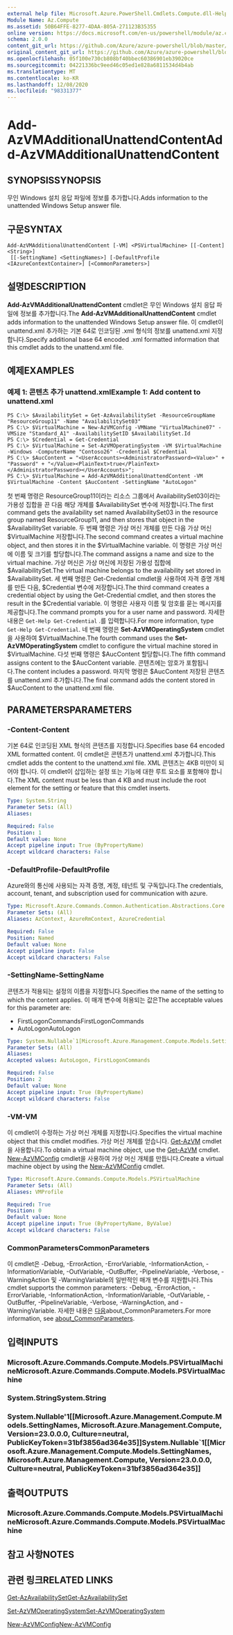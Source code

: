```yaml
---
external help file: Microsoft.Azure.PowerShell.Cmdlets.Compute.dll-Help.xml
Module Name: Az.Compute
ms.assetid: 50B64FFE-8277-4DAA-805A-271123B35355
online version: https://docs.microsoft.com/en-us/powershell/module/az.compute/add-azvmadditionalunattendcontent
schema: 2.0.0
content_git_url: https://github.com/Azure/azure-powershell/blob/master/src/Compute/Compute/help/Add-AzVMAdditionalUnattendContent.md
original_content_git_url: https://github.com/Azure/azure-powershell/blob/master/src/Compute/Compute/help/Add-AzVMAdditionalUnattendContent.md
ms.openlocfilehash: 05f100e730cb808bf40bbec60386901eb39020ce
ms.sourcegitcommit: 04221336bc9eed46c05ed1e828a6811534d4b4ab
ms.translationtype: MT
ms.contentlocale: ko-KR
ms.lasthandoff: 12/08/2020
ms.locfileid: "98331377"
---
```

# <span data-ttu-id="92d6e-101">Add-AzVMAdditionalUnattendContent</span><span class="sxs-lookup"><span data-stu-id="92d6e-101">Add-AzVMAdditionalUnattendContent</span></span>

## <span data-ttu-id="92d6e-102">SYNOPSIS</span><span class="sxs-lookup"><span data-stu-id="92d6e-102">SYNOPSIS</span></span>
<span data-ttu-id="92d6e-103">무인 Windows 설치 응답 파일에 정보를 추가합니다.</span><span class="sxs-lookup"><span data-stu-id="92d6e-103">Adds information to the unattended Windows Setup answer file.</span></span>

## <span data-ttu-id="92d6e-104">구문</span><span class="sxs-lookup"><span data-stu-id="92d6e-104">SYNTAX</span></span>

```
Add-AzVMAdditionalUnattendContent [-VM] <PSVirtualMachine> [[-Content] <String>]
 [[-SettingName] <SettingNames>] [-DefaultProfile <IAzureContextContainer>] [<CommonParameters>]
```

## <span data-ttu-id="92d6e-105">설명</span><span class="sxs-lookup"><span data-stu-id="92d6e-105">DESCRIPTION</span></span>
<span data-ttu-id="92d6e-106">**Add-AzVMAdditionalUnattendContent** cmdlet은 무인 Windows 설치 응답 파일에 정보를 추가합니다.</span><span class="sxs-lookup"><span data-stu-id="92d6e-106">The **Add-AzVMAdditionalUnattendContent** cmdlet adds information to the unattended Windows Setup answer file.</span></span>
<span data-ttu-id="92d6e-107">이 cmdlet이 unattend.xml 추가하는 기본 64로 인코딩된 .xml 형식의 정보를 unattend.xml 지정합니다.</span><span class="sxs-lookup"><span data-stu-id="92d6e-107">Specify additional base 64 encoded .xml formatted information that this cmdlet adds to the unattend.xml file.</span></span>

## <span data-ttu-id="92d6e-108">예제</span><span class="sxs-lookup"><span data-stu-id="92d6e-108">EXAMPLES</span></span>

### <span data-ttu-id="92d6e-109">예제 1: 콘텐츠 추가 unattend.xml</span><span class="sxs-lookup"><span data-stu-id="92d6e-109">Example 1: Add content to unattend.xml</span></span>
```
PS C:\> $AvailabilitySet = Get-AzAvailabilitySet -ResourceGroupName "ResourceGroup11" -Name "AvailabilitySet03"
PS C:\> $VirtualMachine = New-AzVMConfig -VMName "VirtualMachine07" -VMSize "Standard_A1" -AvailabilitySetID $AvailabilitySet.Id 
PS C:\> $Credential = Get-Credential
PS C:\> $VirtualMachine = Set-AzVMOperatingSystem -VM $VirtualMachine  -Windows -ComputerName "Contoso26" -Credential $Credential
PS C:\> $AucContent = "<UserAccounts><AdministratorPassword><Value>" + "Password" + "</Value><PlainText>true</PlainText></AdministratorPassword></UserAccounts>";
PS C:\> $VirtualMachine = Add-AzVMAdditionalUnattendContent -VM $VirtualMachine -Content $AucContent -SettingName "AutoLogon"
```

<span data-ttu-id="92d6e-110">첫 번째 명령은 ResourceGroup11이라는 리소스 그룹에서 AvailabilitySet03이라는 가용성 집합을 끈 다음 해당 개체를 $AvailabilitySet 변수에 저장합니다.</span><span class="sxs-lookup"><span data-stu-id="92d6e-110">The first command gets the availability set named AvailabilitySet03 in the resource group named ResourceGroup11, and then stores that object in the $AvailabilitySet variable.</span></span>
<span data-ttu-id="92d6e-111">두 번째 명령은 가상 머신 개체를 만든 다음 가상 머신 $VirtualMachine 저장합니다.</span><span class="sxs-lookup"><span data-stu-id="92d6e-111">The second command creates a virtual machine object, and then stores it in the $VirtualMachine variable.</span></span>
<span data-ttu-id="92d6e-112">이 명령은 가상 머신에 이름 및 크기를 할당합니다.</span><span class="sxs-lookup"><span data-stu-id="92d6e-112">The command assigns a name and size to the virtual machine.</span></span>
<span data-ttu-id="92d6e-113">가상 머신은 가상 머신에 저장된 가용성 집합에 $AvailabilitySet.</span><span class="sxs-lookup"><span data-stu-id="92d6e-113">The virtual machine belongs to the availability set stored in $AvailabilitySet.</span></span>
<span data-ttu-id="92d6e-114">세 번째 명령은 Get-Credential cmdlet을 사용하여 자격 증명 개체를 만든 다음, $Credential 변수에 저장합니다.</span><span class="sxs-lookup"><span data-stu-id="92d6e-114">The third command creates a credential object by using the Get-Credential cmdlet, and then stores the result in the $Credential variable.</span></span>
<span data-ttu-id="92d6e-115">이 명령은 사용자 이름 및 암호를 묻는 메시지를 제공합니다.</span><span class="sxs-lookup"><span data-stu-id="92d6e-115">The command prompts you for a user name and password.</span></span>
<span data-ttu-id="92d6e-116">자세한 내용은 `Get-Help Get-Credential` .를 입력합니다.</span><span class="sxs-lookup"><span data-stu-id="92d6e-116">For more information, type `Get-Help Get-Credential`.</span></span>
<span data-ttu-id="92d6e-117">네 번째 명령은 **Set-AzVMOperatingSystem** cmdlet을 사용하여 $VirtualMachine.</span><span class="sxs-lookup"><span data-stu-id="92d6e-117">The fourth command uses the **Set-AzVMOperatingSystem** cmdlet to configure the virtual machine stored in $VirtualMachine.</span></span>
<span data-ttu-id="92d6e-118">다섯 번째 명령은 $AucContent 할당합니다.</span><span class="sxs-lookup"><span data-stu-id="92d6e-118">The fifth command assigns content to the $AucContent variable.</span></span>
<span data-ttu-id="92d6e-119">콘텐츠에는 암호가 포함됩니다.</span><span class="sxs-lookup"><span data-stu-id="92d6e-119">The content includes a password.</span></span>
<span data-ttu-id="92d6e-120">마지막 명령은 $AucContent 저장된 콘텐츠를 unattend.xml 추가합니다.</span><span class="sxs-lookup"><span data-stu-id="92d6e-120">The final command adds the content stored in $AucContent to the unattend.xml file.</span></span>

## <span data-ttu-id="92d6e-121">PARAMETERS</span><span class="sxs-lookup"><span data-stu-id="92d6e-121">PARAMETERS</span></span>

### <span data-ttu-id="92d6e-122">-Content</span><span class="sxs-lookup"><span data-stu-id="92d6e-122">-Content</span></span>
<span data-ttu-id="92d6e-123">기본 64로 인코딩된 XML 형식의 콘텐츠를 지정합니다.</span><span class="sxs-lookup"><span data-stu-id="92d6e-123">Specifies base 64 encoded XML formatted content.</span></span>
<span data-ttu-id="92d6e-124">이 cmdlet은 콘텐츠가 unattend.xml 추가합니다.</span><span class="sxs-lookup"><span data-stu-id="92d6e-124">This cmdlet adds the content to the unattend.xml file.</span></span>
<span data-ttu-id="92d6e-125">XML 콘텐츠는 4KB 미만이 되어야 합니다. 이 cmdlet이 삽입하는 설정 또는 기능에 대한 루트 요소를 포함해야 합니다.</span><span class="sxs-lookup"><span data-stu-id="92d6e-125">The XML content must be less than 4 KB and must include the root element for the setting or feature that this cmdlet inserts.</span></span>

```yaml
Type: System.String
Parameter Sets: (All)
Aliases:

Required: False
Position: 1
Default value: None
Accept pipeline input: True (ByPropertyName)
Accept wildcard characters: False
```

### <span data-ttu-id="92d6e-126">-DefaultProfile</span><span class="sxs-lookup"><span data-stu-id="92d6e-126">-DefaultProfile</span></span>
<span data-ttu-id="92d6e-127">Azure와의 통신에 사용되는 자격 증명, 계정, 테넌트 및 구독입니다.</span><span class="sxs-lookup"><span data-stu-id="92d6e-127">The credentials, account, tenant, and subscription used for communication with azure.</span></span>

```yaml
Type: Microsoft.Azure.Commands.Common.Authentication.Abstractions.Core.IAzureContextContainer
Parameter Sets: (All)
Aliases: AzContext, AzureRmContext, AzureCredential

Required: False
Position: Named
Default value: None
Accept pipeline input: False
Accept wildcard characters: False
```

### <span data-ttu-id="92d6e-128">-SettingName</span><span class="sxs-lookup"><span data-stu-id="92d6e-128">-SettingName</span></span>
<span data-ttu-id="92d6e-129">콘텐츠가 적용되는 설정의 이름을 지정합니다.</span><span class="sxs-lookup"><span data-stu-id="92d6e-129">Specifies the name of the setting to which the content applies.</span></span>
<span data-ttu-id="92d6e-130">이 매개 변수에 허용되는 값은</span><span class="sxs-lookup"><span data-stu-id="92d6e-130">The acceptable values for this parameter are:</span></span>
- <span data-ttu-id="92d6e-131">FirstLogonCommands</span><span class="sxs-lookup"><span data-stu-id="92d6e-131">FirstLogonCommands</span></span>
- <span data-ttu-id="92d6e-132">AutoLogon</span><span class="sxs-lookup"><span data-stu-id="92d6e-132">AutoLogon</span></span>

```yaml
Type: System.Nullable`1[Microsoft.Azure.Management.Compute.Models.SettingNames]
Parameter Sets: (All)
Aliases:
Accepted values: AutoLogon, FirstLogonCommands

Required: False
Position: 2
Default value: None
Accept pipeline input: True (ByPropertyName)
Accept wildcard characters: False
```

### <span data-ttu-id="92d6e-133">-VM</span><span class="sxs-lookup"><span data-stu-id="92d6e-133">-VM</span></span>
<span data-ttu-id="92d6e-134">이 cmdlet이 수정하는 가상 머신 개체를 지정합니다.</span><span class="sxs-lookup"><span data-stu-id="92d6e-134">Specifies the virtual machine object that this cmdlet modifies.</span></span>
<span data-ttu-id="92d6e-135">가상 머신 개체를 얻습니다. [Get-AzVM](./Get-AzVM.md) cmdlet을 사용합니다.</span><span class="sxs-lookup"><span data-stu-id="92d6e-135">To obtain a virtual machine object, use the [Get-AzVM](./Get-AzVM.md) cmdlet.</span></span>
<span data-ttu-id="92d6e-136">[New-AzVMConfig](./New-AzVMConfig.md) cmdlet을 사용하여 가상 머신 개체를 만듭니다.</span><span class="sxs-lookup"><span data-stu-id="92d6e-136">Create a virtual machine object by using the [New-AzVMConfig](./New-AzVMConfig.md) cmdlet.</span></span>

```yaml
Type: Microsoft.Azure.Commands.Compute.Models.PSVirtualMachine
Parameter Sets: (All)
Aliases: VMProfile

Required: True
Position: 0
Default value: None
Accept pipeline input: True (ByPropertyName, ByValue)
Accept wildcard characters: False
```

### <span data-ttu-id="92d6e-137">CommonParameters</span><span class="sxs-lookup"><span data-stu-id="92d6e-137">CommonParameters</span></span>
<span data-ttu-id="92d6e-138">이 cmdlet은 -Debug, -ErrorAction, -ErrorVariable, -InformationAction, -InformationVariable, -OutVariable, -OutBuffer, -PipelineVariable, -Verbose, -WarningAction 및 -WarningVariable의 일반적인 매개 변수를 지원합니다.</span><span class="sxs-lookup"><span data-stu-id="92d6e-138">This cmdlet supports the common parameters: -Debug, -ErrorAction, -ErrorVariable, -InformationAction, -InformationVariable, -OutVariable, -OutBuffer, -PipelineVariable, -Verbose, -WarningAction, and -WarningVariable.</span></span> <span data-ttu-id="92d6e-139">자세한 내용은 [다음](http://go.microsoft.com/fwlink/?LinkID=113216)about_CommonParameters.</span><span class="sxs-lookup"><span data-stu-id="92d6e-139">For more information, see [about_CommonParameters](http://go.microsoft.com/fwlink/?LinkID=113216).</span></span>

## <span data-ttu-id="92d6e-140">입력</span><span class="sxs-lookup"><span data-stu-id="92d6e-140">INPUTS</span></span>

### <span data-ttu-id="92d6e-141">Microsoft.Azure.Commands.Compute.Models.PSVirtualMachine</span><span class="sxs-lookup"><span data-stu-id="92d6e-141">Microsoft.Azure.Commands.Compute.Models.PSVirtualMachine</span></span>

### <span data-ttu-id="92d6e-142">System.String</span><span class="sxs-lookup"><span data-stu-id="92d6e-142">System.String</span></span>

### <span data-ttu-id="92d6e-143">System.Nullable'1[[Microsoft.Azure.Management.Compute.Models.SettingNames, Microsoft.Azure.Management.Compute, Version=23.0.0.0, Culture=neutral, PublicKeyToken=31bf3856ad364e35]]</span><span class="sxs-lookup"><span data-stu-id="92d6e-143">System.Nullable\`1[[Microsoft.Azure.Management.Compute.Models.SettingNames, Microsoft.Azure.Management.Compute, Version=23.0.0.0, Culture=neutral, PublicKeyToken=31bf3856ad364e35]]</span></span>

## <span data-ttu-id="92d6e-144">출력</span><span class="sxs-lookup"><span data-stu-id="92d6e-144">OUTPUTS</span></span>

### <span data-ttu-id="92d6e-145">Microsoft.Azure.Commands.Compute.Models.PSVirtualMachine</span><span class="sxs-lookup"><span data-stu-id="92d6e-145">Microsoft.Azure.Commands.Compute.Models.PSVirtualMachine</span></span>

## <span data-ttu-id="92d6e-146">참고 사항</span><span class="sxs-lookup"><span data-stu-id="92d6e-146">NOTES</span></span>

## <span data-ttu-id="92d6e-147">관련 링크</span><span class="sxs-lookup"><span data-stu-id="92d6e-147">RELATED LINKS</span></span>

[<span data-ttu-id="92d6e-148">Get-AzAvailabilitySet</span><span class="sxs-lookup"><span data-stu-id="92d6e-148">Get-AzAvailabilitySet</span></span>](./Get-AzAvailabilitySet.md)

[<span data-ttu-id="92d6e-149">Set-AzVMOperatingSystem</span><span class="sxs-lookup"><span data-stu-id="92d6e-149">Set-AzVMOperatingSystem</span></span>](./Set-AzVMOperatingSystem.md)

[<span data-ttu-id="92d6e-150">New-AzVMConfig</span><span class="sxs-lookup"><span data-stu-id="92d6e-150">New-AzVMConfig</span></span>](./New-AzVMConfig.md)
